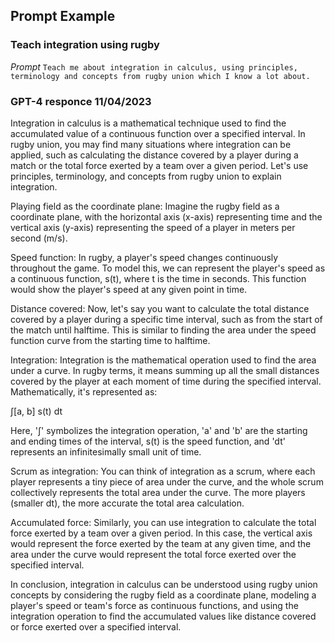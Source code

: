 ## Prompt Example

### Teach integration using rugby

$Prompt$ `Teach me about integration in calculus, using principles, terminology and concepts from rugby union which I know a lot about.`

### GPT-4 responce 11/04/2023
Integration in calculus is a mathematical technique used to find the accumulated value of a continuous function over a specified interval. In rugby union, you may find many situations where integration can be applied, such as calculating the distance covered by a player during a match or the total force exerted by a team over a given period. Let's use principles, terminology, and concepts from rugby union to explain integration.

Playing field as the coordinate plane: Imagine the rugby field as a coordinate plane, with the horizontal axis (x-axis) representing time and the vertical axis (y-axis) representing the speed of a player in meters per second (m/s).

Speed function: In rugby, a player's speed changes continuously throughout the game. To model this, we can represent the player's speed as a continuous function, s(t), where t is the time in seconds. This function would show the player's speed at any given point in time.

Distance covered: Now, let's say you want to calculate the total distance covered by a player during a specific time interval, such as from the start of the match until halftime. This is similar to finding the area under the speed function curve from the starting time to halftime.

Integration: Integration is the mathematical operation used to find the area under a curve. In rugby terms, it means summing up all the small distances covered by the player at each moment of time during the specified interval. Mathematically, it's represented as:

∫[a, b] s(t) dt

Here, '∫' symbolizes the integration operation, 'a' and 'b' are the starting and ending times of the interval, s(t) is the speed function, and 'dt' represents an infinitesimally small unit of time.

Scrum as integration: You can think of integration as a scrum, where each player represents a tiny piece of area under the curve, and the whole scrum collectively represents the total area under the curve. The more players (smaller dt), the more accurate the total area calculation.

Accumulated force: Similarly, you can use integration to calculate the total force exerted by a team over a given period. In this case, the vertical axis would represent the force exerted by the team at any given time, and the area under the curve would represent the total force exerted over the specified interval.

In conclusion, integration in calculus can be understood using rugby union concepts by considering the rugby field as a coordinate plane, modeling a player's speed or team's force as continuous functions, and using the integration operation to find the accumulated values like distance covered or force exerted over a specified interval.
